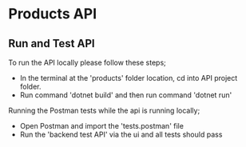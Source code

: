 # Products API

## Run and Test API

To run the API locally please follow these steps;

- In the terminal at the 'products' folder location, cd into API project folder.
- Run command 'dotnet build' and then run command 'dotnet run'

Running the Postman tests while the api is running locally;

- Open Postman and import the 'tests.postman' file
- Run the 'backend test API' via the ui and all tests should pass
